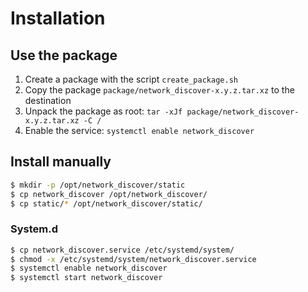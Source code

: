 # Installation

## Use the package

1. Create a package with the script `create_package.sh`
2. Copy the package `package/network_discover-x.y.z.tar.xz` to the destination
3. Unpack the package as root: `tar -xJf package/network_discover-x.y.z.tar.xz -C /`
4. Enable the service: `systemctl enable network_discover`

## Install manually

```bash
$ mkdir -p /opt/network_discover/static
$ cp network_discover /opt/network_discover/
$ cp static/* /opt/network_discover/static/
```

### System.d

```bash
$ cp network_discover.service /etc/systemd/system/
$ chmod -x /etc/systemd/system/network_discover.service
$ systemctl enable network_discover
$ systemctl start network_discover
```

